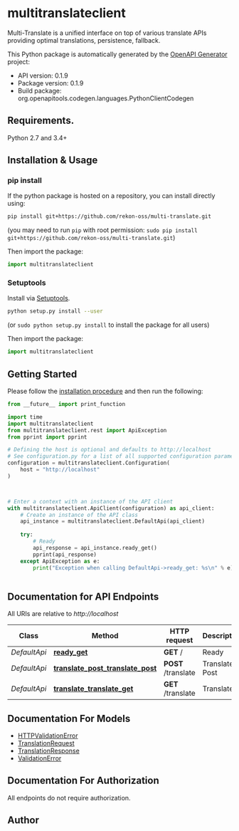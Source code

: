 # multitranslateclient
Multi-Translate is a unified interface on top of various translate APIs providing optimal translations, persistence, fallback.

This Python package is automatically generated by the [OpenAPI Generator](https://openapi-generator.tech) project:

- API version: 0.1.9
- Package version: 0.1.9
- Build package: org.openapitools.codegen.languages.PythonClientCodegen

## Requirements.

Python 2.7 and 3.4+

## Installation & Usage
### pip install

If the python package is hosted on a repository, you can install directly using:

```sh
pip install git+https://github.com/rekon-oss/multi-translate.git
```
(you may need to run `pip` with root permission: `sudo pip install git+https://github.com/rekon-oss/multi-translate.git`)

Then import the package:
```python
import multitranslateclient
```

### Setuptools

Install via [Setuptools](http://pypi.python.org/pypi/setuptools).

```sh
python setup.py install --user
```
(or `sudo python setup.py install` to install the package for all users)

Then import the package:
```python
import multitranslateclient
```

## Getting Started

Please follow the [installation procedure](#installation--usage) and then run the following:

```python
from __future__ import print_function

import time
import multitranslateclient
from multitranslateclient.rest import ApiException
from pprint import pprint

# Defining the host is optional and defaults to http://localhost
# See configuration.py for a list of all supported configuration parameters.
configuration = multitranslateclient.Configuration(
    host = "http://localhost"
)



# Enter a context with an instance of the API client
with multitranslateclient.ApiClient(configuration) as api_client:
    # Create an instance of the API class
    api_instance = multitranslateclient.DefaultApi(api_client)
    
    try:
        # Ready
        api_response = api_instance.ready_get()
        pprint(api_response)
    except ApiException as e:
        print("Exception when calling DefaultApi->ready_get: %s\n" % e)
    
```

## Documentation for API Endpoints

All URIs are relative to *http://localhost*

Class | Method | HTTP request | Description
------------ | ------------- | ------------- | -------------
*DefaultApi* | [**ready_get**](docs/DefaultApi.md#ready_get) | **GET** / | Ready
*DefaultApi* | [**translate_post_translate_post**](docs/DefaultApi.md#translate_post_translate_post) | **POST** /translate | Translate Post
*DefaultApi* | [**translate_translate_get**](docs/DefaultApi.md#translate_translate_get) | **GET** /translate | Translate


## Documentation For Models

 - [HTTPValidationError](docs/HTTPValidationError.md)
 - [TranslationRequest](docs/TranslationRequest.md)
 - [TranslationResponse](docs/TranslationResponse.md)
 - [ValidationError](docs/ValidationError.md)


## Documentation For Authorization

 All endpoints do not require authorization.

## Author




